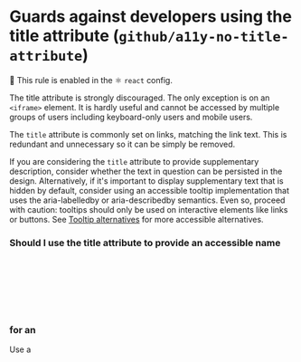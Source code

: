 # Guards against developers using the title attribute (`github/a11y-no-title-attribute`)

💼 This rule is enabled in the ⚛️ `react` config.

<!-- end auto-generated rule header -->

The title attribute is strongly discouraged. The only exception is on an `<iframe>` element. It is hardly useful and cannot be accessed by multiple groups of users including keyboard-only users and mobile users.

The `title` attribute is commonly set on links, matching the link text. This is redundant and unnecessary so it can be simply be removed.

If you are considering the `title` attribute to provide supplementary description, consider whether the text in question can be persisted in the design. Alternatively, if it's important to display supplementary text that is hidden by default, consider using an accessible tooltip implementation that uses the aria-labelledby or aria-describedby semantics. Even so, proceed with caution: tooltips should only be used on interactive elements like links or buttons. See [Tooltip alternatives](https://primer.style/design/guides/accessibility/tooltip-alternatives) for more accessible alternatives.

### Should I use the title attribute to provide an accessible name for an <svg>?

Use a <title> element instead of the title attribute, or an aria-label.

## Rule Details

👎 Examples of **incorrect** code for this rule:

```jsx
<a src="https://www.github.com" title="A home for all developers">
  GitHub
</a>
```

```jsx
<a href="/" title="github.com">
  GitHub
</a>
```

```jsx
<span src="https://www.github.com" title="supercalifragilisticexpialidocious">
  supercali...
</span>
```

👍 Examples of **correct** code for this rule:

```jsx
<iframe src="https://www.github.com" title="Github"></iframe>
```

## Version
